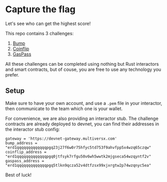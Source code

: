 # Capture the flag

Let's see who can get the highest score!

This repo contains 3 challenges:
1. [Bump](ctf-bump/README.md)
2. [Coinflip](ctf-coinflip/README.md)
3. [GasPass](ctf-gaspass/README.md)

All these challenges can be completed using nothing but Rust interactors and smart contracts, but of couse, you are free to use any technology you prefer.

## Setup

Make sure to have your own account, and use a `.pem` file in your interactor, then communicate to the team which one is your wallet.

For convenience, we are also providing an interactor stub. The challenge contracts are already deployed to devnet, you can find their addresses in the interactor stub config:

```
gateway = 'https://devnet-gateway.multiversx.com'
bump_address = "erd1qqqqqqqqqqqqqpgq23j27f6w0r75hfyc5td753f9ahvfpp5x4wzq65czqw"
coinflip_address = "erd1qqqqqqqqqqqqqpgq0jtfsyk7rfgu50v6wh5wwtk2mjgseca54wzqyntf2v"
gaspass_address = "erd1qqqqqqqqqqqqqpgq5tlkn9qcza52v4dtfzsx99xjxrgtw2p74wzqnyc5ea"
```

Best of luck!
